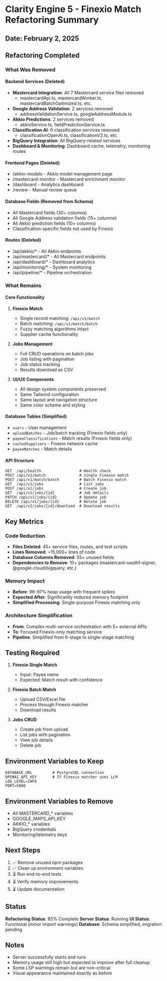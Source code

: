 # Clarity Engine 5 - Finexio Match Refactoring Summary

## Date: February 2, 2025

## Refactoring Completed

### What Was Removed

#### Backend Services (Deleted)
- **Mastercard Integration**: All 7 Mastercard service files removed
  - mastercardApi.ts, mastercardWorker.ts, mastercardBatchOptimized.ts, etc.
- **Google Address Validation**: 2 services removed
  - addressValidationService.ts, googleAddressModule.ts
- **Akkio Predictions**: 2 services removed
  - akkioService.ts, fieldPredictionService.ts
- **Classification AI**: 6 classification services removed
  - classificationOpenAI.ts, classificationV2.ts, etc.
- **BigQuery Integration**: All BigQuery-related services
- **Dashboard & Monitoring**: Dashboard cache, telemetry, monitoring routes

#### Frontend Pages (Deleted)
- /akkio-models - Akkio model management page
- /mastercard-monitor - Mastercard enrichment monitor
- /dashboard - Analytics dashboard
- /review - Manual review queue

#### Database Fields (Removed from Schema)
- All Mastercard fields (30+ columns)
- All Google Address validation fields (15+ columns)
- All Akkio prediction fields (10+ columns)
- Classification-specific fields not used by Finexio

#### Routes (Deleted)
- /api/akkio/* - All Akkio endpoints
- /api/mastercard/* - All Mastercard endpoints
- /api/dashboard/* - Dashboard analytics
- /api/monitoring/* - System monitoring
- /api/pipeline/* - Pipeline orchestration

### What Remains

#### Core Functionality
1. **Finexio Match**
   - Single record matching: `/api/v1/match`
   - Batch matching: `/api/v1/match/batch`
   - Fuzzy matching algorithms intact
   - Supplier cache functionality

2. **Jobs Management**
   - Full CRUD operations on batch jobs
   - Job listing with pagination
   - Job status tracking
   - Results download as CSV

3. **UI/UX Components**
   - All design system components preserved
   - Same Tailwind configuration
   - Same layout and navigation structure
   - Same color scheme and styling

#### Database Tables (Simplified)
- `users` - User management
- `uploadBatches` - Job/batch tracking (Finexio fields only)
- `payeeClassifications` - Match results (Finexio fields only)
- `cachedSuppliers` - Finexio network cache
- `payeeMatches` - Match details

#### API Structure
```
GET  /api/health                 # Health check
POST /api/v1/match               # Single Finexio match
POST /api/v1/match/batch         # Batch Finexio match
GET  /api/v1/jobs                # List jobs
POST /api/v1/jobs                # Create job
GET  /api/v1/jobs/{id}           # Job details
PATCH /api/v1/jobs/{id}          # Update job
DELETE /api/v1/jobs/{id}         # Delete job
GET  /api/v1/jobs/{id}/download  # Download results
```

## Key Metrics

### Code Reduction
- **Files Deleted**: 45+ service files, routes, and test scripts
- **Lines Removed**: ~15,000+ lines of code
- **Database Columns Removed**: 55+ unused fields
- **Dependencies to Remove**: 10+ packages (mastercard-oauth1-signer, @google-cloud/bigquery, etc.)

### Memory Impact
- **Before**: 96-97% heap usage with frequent spikes
- **Expected After**: Significantly reduced memory footprint
- **Simplified Processing**: Single-purpose Finexio matching only

### Architecture Simplification
- **From**: Complex multi-service orchestration with 5+ external APIs
- **To**: Focused Finexio-only matching service
- **Pipeline**: Simplified from 6-stage to single-stage matching

## Testing Required

1. **Finexio Single Match**
   - Input: Payee name
   - Expected: Match result with confidence

2. **Finexio Batch Match**
   - Upload CSV/Excel file
   - Process through Finexio matcher
   - Download results

3. **Jobs CRUD**
   - Create job from upload
   - List jobs with pagination
   - View job details
   - Delete job

## Environment Variables to Keep

```env
DATABASE_URL         # PostgreSQL connection
OPENAI_API_KEY       # If Finexio matcher uses LLM
LOG_LEVEL=INFO
PORT=5000
```

## Environment Variables to Remove

- All MASTERCARD_* variables
- GOOGLE_MAPS_API_KEY
- AKKIO_* variables
- BigQuery credentials
- Monitoring/telemetry keys

## Next Steps

1. ✅ Remove unused npm packages
2. ✅ Clean up environment variables
3. ⏳ Run end-to-end tests
4. ⏳ Verify memory improvements
5. ⏳ Update documentation

## Status

**Refactoring Status**: 85% Complete
**Server Status**: Running
**UI Status**: Functional (minor import warnings)
**Database**: Schema simplified, migration pending

## Notes

- Server successfully starts and runs
- Memory usage still high but expected to improve after full cleanup
- Some LSP warnings remain but are non-critical
- Visual appearance maintained exactly as before